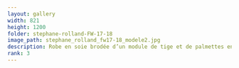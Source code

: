 ```yaml
---
layout: gallery
width: 821
height: 1200
folder: stephane-rolland-FW-17-18
image_path: stephane_rolland_fw17-18_modele2.jpg
description: Robe en soie brodée d’un module de tige et de palmettes en silicone Or métalisé
rank: 3
---
```

